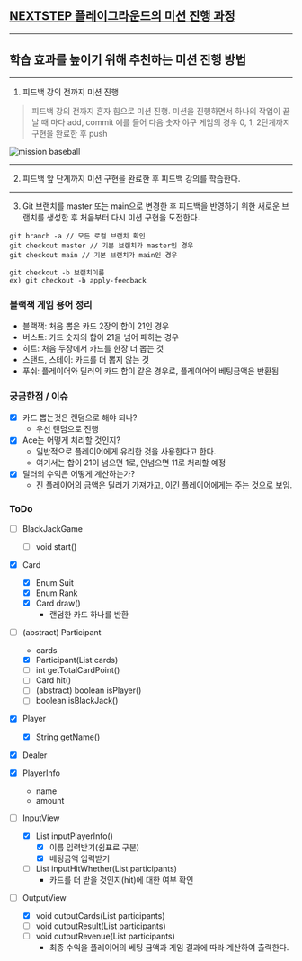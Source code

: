 ## [NEXTSTEP 플레이그라운드의 미션 진행 과정](https://github.com/next-step/nextstep-docs/blob/master/playground/README.md)

---

## 학습 효과를 높이기 위해 추천하는 미션 진행 방법

---

1. 피드백 강의 전까지 미션 진행

> 피드백 강의 전까지 혼자 힘으로 미션 진행. 미션을 진행하면서 하나의 작업이 끝날 때 마다 add, commit
> 예를 들어 다음 숫자 야구 게임의 경우 0, 1, 2단계까지 구현을 완료한 후 push

![mission baseball](https://raw.githubusercontent.com/next-step/nextstep-docs/master/playground/images/mission_baseball.png)

---

2. 피드백 앞 단계까지 미션 구현을 완료한 후 피드백 강의를 학습한다.

---

3. Git 브랜치를 master 또는 main으로 변경한 후 피드백을 반영하기 위한 새로운 브랜치를 생성한 후 처음부터 다시 미션 구현을 도전한다.

```
git branch -a // 모든 로컬 브랜치 확인
git checkout master // 기본 브랜치가 master인 경우
git checkout main // 기본 브랜치가 main인 경우

git checkout -b 브랜치이름
ex) git checkout -b apply-feedback
```

### 블랙잭 게임 용어 정리

- 블랙잭: 처음 뽑은 카드 2장의 합이 21인 경우
- 버스트: 카드 숫자의 합이 21을 넘어 패하는 경우
- 히트: 처음 두장에서 카드를 한장 더 뽑는 것
- 스탠드, 스테이: 카드를 더 뽑지 않는 것
- 푸쉬: 플레이어와 딜러의 카드 합이 같은 경우로, 플레이어의 베팅금액은 반환됨

### 궁금한점 / 이슈

- [x] 카드 뽑는것은 랜덤으로 해야 되나?
    - 우선 랜덤으로 진행
- [x] Ace는 어떻게 처리할 것인지?
    - 일반적으로 플레이어에게 유리한 것을 사용한다고 한다.
    - 여기서는 합이 21이 넘으면 1로, 안넘으면 11로 처리할 예정
- [x] 딜러의 수익은 어떻게 계산하는가?
    - 진 플레이어의 금액은 딜러가 가져가고, 이긴 플레이어에게는 주는 것으로 보임.

### ToDo

- [ ] BlackJackGame
    - [ ] void start()

- [x] Card
    - [x] Enum Suit
    - [x] Enum Rank
    - [x] Card draw()
        - 랜덤한 카드 하나를 반환

- [ ] (abstract) Participant
    - cards
    - [x] Participant(List<Card> cards)
    - [ ] int getTotalCardPoint()
    - [ ] Card hit()
    - [ ] (abstract) boolean isPlayer()
    - [ ] boolean isBlackJack()

- [x] Player
    - [x] String getName()
- [x] Dealer

- [x] PlayerInfo
    - name
    - amount

- [ ] InputView
    - [x] List<Participant> inputPlayerInfo()
        - [x] 이름 입력받기(쉼표로 구분)
        - [x] 베팅금액 입력받기
    - [ ] List<Participant> inputHitWhether(List<Participant> participants)
        - 카드를 더 받을 것인지(hit)에 대한 여부 확인

- [ ] OutputView
    - [x] void outputCards(List<Participant> participants)
    - [ ] void outputResult(List<Participant> participants)
    - [ ] void outputRevenue(List<Participant> participants)
        - 최종 수익을 플레이어의 베팅 금액과 게임 결과에 따라 계산하여 출력한다.
